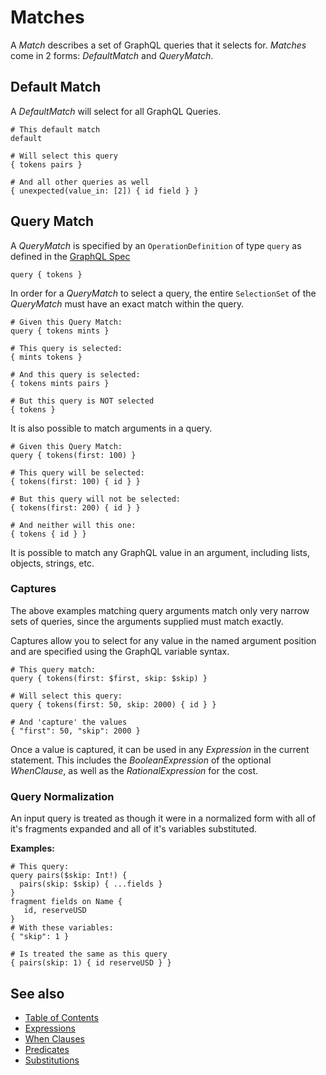 # Matches

A _Match_ describes a set of GraphQL queries that it selects for. _Matches_ come in 2 forms: _DefaultMatch_ and _QueryMatch_.

## Default Match

A _DefaultMatch_ will select for all GraphQL Queries.

```
# This default match
default

# Will select this query
{ tokens pairs }

# And all other queries as well
{ unexpected(value_in: [2]) { id field } }
```

## Query Match

A _QueryMatch_ is specified by an `OperationDefinition` of type `query` as defined in the [GraphQL Spec](https://spec.graphql.org/June2018/#sec-Language.Operations)

```
query { tokens }
```

In order for a _QueryMatch_ to select a query, the entire `SelectionSet` of the _QueryMatch_ must have an exact match within the query.

```
# Given this Query Match:
query { tokens mints }

# This query is selected:
{ mints tokens }

# And this query is selected:
{ tokens mints pairs }

# But this query is NOT selected
{ tokens }
```

It is also possible to match arguments in a query.

```
# Given this Query Match:
query { tokens(first: 100) }

# This query will be selected:
{ tokens(first: 100) { id } }

# But this query will not be selected:
{ tokens(first: 200) { id } }

# And neither will this one:
{ tokens { id } }
```

It is possible to match any GraphQL value in an argument, including lists, objects, strings, etc.

### Captures

The above examples matching query arguments match only very narrow sets of queries, since the arguments supplied must match exactly.

Captures allow you to select for any value in the named argument position and are specified using the GraphQL variable syntax.

```
# This query match:
query { tokens(first: $first, skip: $skip) }

# Will select this query:
query { tokens(first: 50, skip: 2000) { id } }

# And 'capture' the values
{ "first": 50, "skip": 2000 }
```

Once a value is captured, it can be used in any _Expression_ in the current statement. This includes the _BooleanExpression_ of the optional _WhenClause_, as well as the _RationalExpression_ for the cost.


### Query Normalization

An input query is treated as though it were in a normalized form with all of it's fragments expanded and all of it's variables substituted.

**Examples:**
```
# This query:
query pairs($skip: Int!) {
  pairs(skip: $skip) { ...fields }
}
fragment fields on Name {
   id, reserveUSD
}
# With these variables:
{ "skip": 1 }

# Is treated the same as this query
{ pairs(skip: 1) { id reserveUSD } }
```


## See also
* [Table of Contents](./toc.md)
* [Expressions](./expressions.md)
* [When Clauses](./when-clauses.md)
* [Predicates](./predicates.md)
* [Substitutions](./substitutions.md)